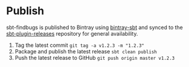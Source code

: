 # Publish

sbt-findbugs is published to Bintray using [bintray-sbt](https://github.com/softprops/bintray-sbt) and synced to the [sbt-plugin-releases](https://bintray.com/sbt/sbt-plugin-releases) repository for general availability.

1. Tag the latest commit `git tag -a v1.2.3 -m "1.2.3"`
2. Package and publish the latest release `sbt clean publish`
3. Push the latest release to GitHub `git push origin master v1.2.3`
